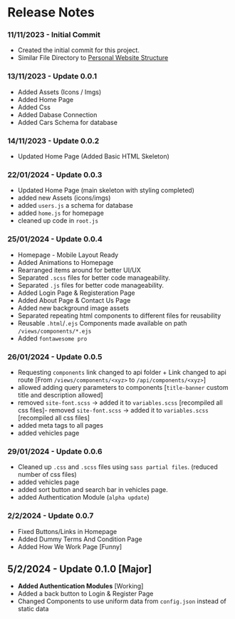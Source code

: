 # Release Notes

### 11/11/2023 - Initial Commit
- Created the initial commit for this project.
- Similar File Directory to [Personal Website Structure](https://github.com/Reubzz/personal-website)


### 13/11/2023 - Update 0.0.1 
- Added Assets (Icons / Imgs)
- Added Home Page
- Added Css
- Added Dabase Connection
- Added Cars Schema for database


### 14/11/2023 - Update 0.0.2
- Updated Home Page (Added Basic HTML Skeleton)

### 22/01/2024 - Update 0.0.3
- Updated Home Page (main skeleton with styling completed)
- added new Assets (icons/imgs)
- added `users.js` a schema for database
- added `home.js` for homepage 
- cleaned up code in `root.js`

### 25/01/2024 - Update 0.0.4
- Homepage - Mobile Layout Ready
- Added Animations to Homepage
- Rearranged items around for better UI/UX
- Separated `.scss` files for better code manageability.
- Separated `.js` files for better code manageability.
- Added Login Page & Registeration Page
- Added About Page & Contact Us Page 
- Added new background image assets
- Separated repeating html components to different files for reusability
- Reusable `.html`/`.ejs` Components made available on path `/views/components/*.ejs`
- Added `fontawesome pro`

### 26/01/2024 - Update 0.0.5
- Requesting `components` link changed to api folder + Link changed to api route [From `/views/components/<xyz>` to `/api/components/<xyz>`]
- allowed adding query parameters to components [`title-banner` custom title and description allowed]
- removed `site-font.scss` -> added it to `variables.scss` [recompiled all css files]- removed `site-font.scss` -> added it to `variables.scss` [recompiled all css files]
- added meta tags to all pages
- added vehicles page 

### 29/01/2024 - Update 0.0.6
- Cleaned up `.css` and `.scss` files using `sass partial files`. (reduced number of css files)
- added vehicles page 
- added sort button and search bar in vehicles page.
- added Authentication Module (`alpha update`)

### 2/2/2024 - Update 0.0.7
- Fixed Buttons/Links in Homepage
- Added Dummy Terms And Condition Page 
- Added How We Work Page [Funny]

## 5/2/2024 - Update 0.1.0 [Major]
- **Added Authentication Modules** [Working]
- Added a back button to Login & Register Page
- Changed Components to use uniform data from `config.json` instead of static data
